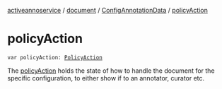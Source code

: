 [activeannoservice](../../index.md) / [document](../index.md) / [ConfigAnnotationData](index.md) / [policyAction](./policy-action.md)

# policyAction

`var policyAction: `[`PolicyAction`](../../config/-policy-action/index.md)

The [policyAction](./policy-action.md) holds the state of how to handle the document for the specific configuration, to either show
if to an annotator, curator etc.

